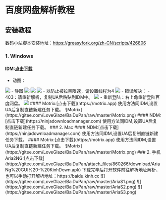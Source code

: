 # 百度网盘解析教程  

## 安装教程  
数码小站脚本安装地址：https://greasyfork.org/zh-CN/scripts/426806  
### 1. Windows  
#### IDM:[点击下载](https://gitee.com/LoveGlaze/BaiDuPan/attach_files/860267/download/Internet%20Download%20Manager%206.39.5.exe)  
- 动图：  
<img src="https://gitee.com/LoveGlaze/images/raw/master/ShuMa-IDM.gif" />  
- 静图  
<img src="https://gitee.com/LoveGlaze/BaiDuPan/raw/master/IDM1.png" />  
<img src="https://gitee.com/LoveGlaze/BaiDuPan/raw/master/IDM2.png" />  
<img src="https://gitee.com/LoveGlaze/BaiDuPan/raw/master/IDM3.png" />  
- 以防止被拉黑限速，请设置线程为4  
<img src="https://gitee.com/LoveGlaze/BaiDuPan/raw/master/IDM4.png" />  
- 错误解决：  
- 403：请重新解析，复制UA后粘贴到IDM中。  
<img src="https://gitee.com/LoveGlaze/BaiDuPan/raw/master/403%E9%94%99%E8%AF%AF.png" />  
- 重新登陆：右上角重新登陆百度网盘。  
<img src="https://gitee.com/LoveGlaze/BaiDuPan/raw/master/%E9%87%8D%E6%96%B0%E7%99%BB%E9%99%86%E9%94%99%E8%AF%AF.png" />  
#### Motrix:[点击下载](https://motrix.app)  
使用方法同IDM,设置UA后复制直链新建任务下载。  
![Motrix](https://gitee.com/LoveGlaze/BaiDuPan/raw/master/Motrix.png)    
#### NDM:[点击下载](https://ninjadownloadmanager.com)  
使用方法同IDM,设置UA后复制直链新建任务下载。  
### 2. Mac
#### NDM:[点击下载](https://ninjadownloadmanager.com)
使用方法同IDM,设置UA后复制直链新建任务下载。
#### Motrix:[点击下载](https://motrix.app)
使用方法同IDM,设置UA后复制直链新建任务下载。
![Motrix](https://gitee.com/LoveGlaze/BaiDuPan/raw/master/Motrix.png)  
### 2. 手机  
Aria2NG:[点击下载](https://gitee.com/LoveGlaze/BaiDuPan/attach_files/860266/download/AriaNg%20GUI%20-%20KinhDown.apk)  
下载完毕后打开软件前往解析地址解析，也可以手动打开解析地址：https://baidu.kinh.cc  
![](https://gitee.com/LoveGlaze/BaiDuPan/raw/master/AriaS1.png)  
![](https://gitee.com/LoveGlaze/BaiDuPan/raw/master/AriaS2.png)  
![](https://gitee.com/LoveGlaze/BaiDuPan/raw/master/AriaS3.png)  

